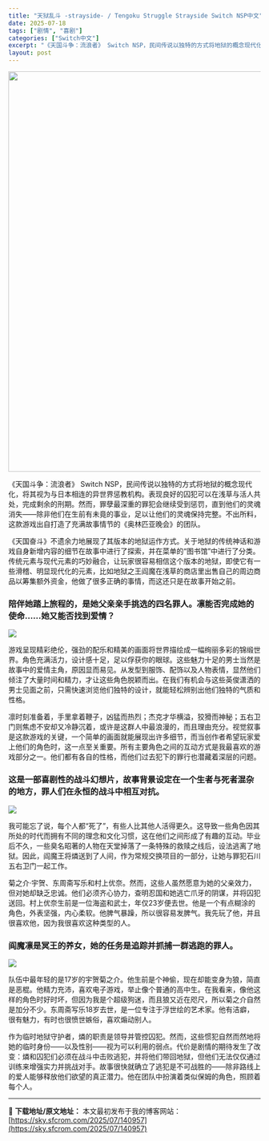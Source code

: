 ```yaml
---
title: "天狱乱斗 -strayside- / Tengoku Struggle Strayside Switch NSP中文"
date: 2025-07-18
tags: ["剧情", "喜剧"]
categories: ["Switch中文"]
excerpt: "《天国斗争：流浪者》 Switch NSP，民间传说以独特的方式将地狱的概念现代化，将其视为与日本相连的异世界惩教机构。表现良好的囚犯可以在浅草与活人共处，完成剩余的刑期。然而，罪孽最深重的罪犯会继续受到惩罚，直到他们的灵魂消失——除非他们在生前有未竟的事业，足以让他们的灵魂保持完整。不出所料，这款&hellip;"
layout: post
---
```


<img class="aligncenter size-full wp-image-140958" src="https://sky.sfcrom.com/wp-content/uploads/2025/07/2025071803181586.webp" alt="" width="550" height="800" />

《天国斗争：流浪者》 Switch NSP，民间传说以独特的方式将地狱的概念现代化，将其视为与日本相连的异世界惩教机构。表现良好的囚犯可以在浅草与活人共处，完成剩余的刑期。然而，罪孽最深重的罪犯会继续受到惩罚，直到他们的灵魂消失——除非他们在生前有未竟的事业，足以让他们的灵魂保持完整。不出所料，这款游戏出自打造了充满故事情节的《奥林匹亚晚会》的团队。

《天国奋斗》不遗余力地展现了其版本的地狱运作方式。关于地狱的传统神话和游戏自身新增内容的细节在故事中进行了探索，并在菜单的“图书馆”中进行了分类。传统元素与现代元素的巧妙融合，让玩家很容易相信这个版本的地狱，即使它有一些滑稽、明显现代化的元素，比如地狱之王阎魔在浅草的商店里出售自己的周边商品以筹集额外资金，他做了很多正确的事情，而这还只是在故事开始之前。
<h3>陪伴她踏上旅程的，是她父亲亲手挑选的四名罪人。凛能否完成她的使命……她又能否找到爱情？</h3>
<img src="https://img-eshop.cdn.nintendo.net/i/15080c8e5033beee43b14aeab8a5aee0e7ffa1adf66d7d8a378ba2ed8ab0d1e1.jpg?w=1000" />

游戏呈现精彩绝伦，强劲的配乐和精美的画面将世界描绘成一幅绚丽多彩的锦缎世界。角色充满活力，设计感十足，足以俘获你的眼球。这些魅力十足的男士当然是故事中的爱情主角，原因显而易见。从发型到服饰、配饰以及人物表情，显然他们倾注了大量时间和精力，才让这些角色脱颖而出。在我们有机会与这些英俊潇洒的男士见面之前，只需快速浏览他们独特的设计，就能轻松辨别出他们独特的气质和性格。

凛时刻准备着，手里拿着鞭子，凶猛而热烈；杰克才华横溢，狡猾而神秘；五右卫门则焦虑不安却又冷静沉着，或许是这群人中最浪漫的，而且理由充分。视觉叙事是这款游戏的关键，一个简单的画面就能展现出许多细节，而当创作者希望玩家爱上他们的角色时，这一点至关重要。所有主要角色之间的互动方式是我最喜欢的游戏部分之一。他们都有各自的性格，而他们过去犯下的罪行也潜藏着深层的问题。
<h3>这是一部喜剧性的战斗幻想片，故事背景设定在一个生者与死者混杂的地方，罪人们在永恒的战斗中相互对抗。</h3>
<img src="https://img-eshop.cdn.nintendo.net/i/07f54e10a9b1097650f7105af18e5b8ecbe2376fb866094136eb6d01cb1b67a0.jpg?w=1000" />

我可能忘了说，每个人都“死了”，有些人比其他人活得更久。这导致一些角色因其所处的时代而拥有不同的理念和文化习惯，这在他们之间形成了有趣的互动。毕业后不久，一些臭名昭著的人物在天堂掉落了一条特殊的救赎之线后，设法逃离了地狱。因此，阎魔王将燐送到了人间，作为常规交换项目的一部分，让她与罪犯石川五右卫门一起工作。

菊之介·宇贺、东周斋写乐和村上优奈。然而，这些人虽然愿意为她的父亲效力，但对她却缺乏忠诚。他们必须齐心协力，查明忍国和她逃亡爪牙的阴谋，并将囚犯送回。村上优奈生前是一位海盗和武士，年仅23岁便去世。他是一个有点糊涂的角色，外表坚强，内心柔软。他脾气暴躁，所以很容易发脾气。我先玩了他，并且很喜欢他，因为我很喜欢这种类型的人。
<h3>阎魔凛是冥王的养女，她的任务是追踪并抓捕一群逃跑的罪人。</h3>
<img src="https://img-eshop.cdn.nintendo.net/i/df5f65dba897a7dbf877eb8927ef6a3ad46812c037ebf3469025cb6916773b86.jpg?w=1000" />

队伍中最年轻的是17岁的宇贺菊之介。他生前是个神偷，现在却能变身为狼，简直是恶棍。他精力充沛，喜欢电子游戏，举止像个普通的高中生。在我看来，像他这样的角色时好时坏，但因为我是个超级狗迷，而且狼又近在咫尺，所以菊之介自然是加分不少。东周斋写乐18岁去世，是一位专注于浮世绘的艺术家。他有洁癖，很有魅力，有时也很愤世嫉俗，喜欢煽动别人。

作为临时地狱守护者，燐的职责是领导并管控囚犯。然而，这些惯犯自然而然地将她的临时身份——以及性别——视为可以利用的弱点。代价是剧情的期待发生了改变：燐和囚犯们必须在战斗中击败逃犯，并将他们带回地狱，但他们无法仅仅通过训练来增强实力并挑战对手。故事很快就确立了逃犯是不可战胜的——除非路线上的爱人能够释放他们欲望的真正潜力。他在团队中扮演着类似保姆的角色，照顾着每个人。

---
📖 **下载地址/原文地址：** 本文最初发布于我的博客网站：[https://sky.sfcrom.com/2025/07/140957](https://sky.sfcrom.com/2025/07/140957)
